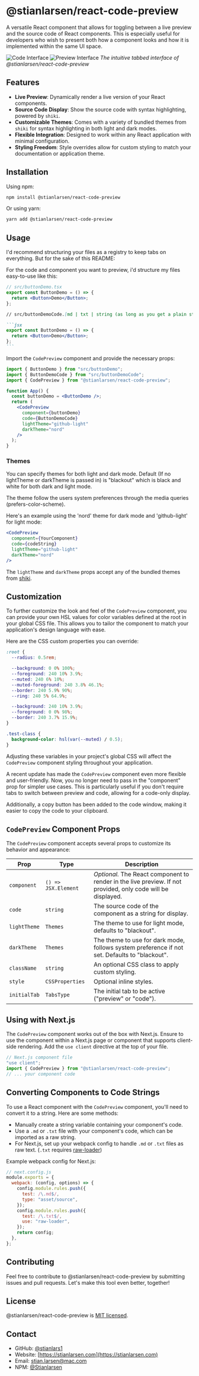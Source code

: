 # @stianlarsen/react-code-preview

A versatile React component that allows for toggling between a live preview and the source code of React components. This is especially useful for developers who wish to present both how a component looks and how it is implemented within the same UI space.

![Code Interface](./dist/assets/code.png)
![Preview Interface](./dist/assets/preview.png)
_The intuitive tabbed interface of @stianlarsen/react-code-preview_

## Features

- **Live Preview**: Dynamically render a live version of your React components.
- **Source Code Display**: Show the source code with syntax highlighting, powered by `shiki`.
- **Customizable Themes**: Comes with a variety of bundled themes from `shiki` for syntax highlighting in both light and dark modes.
- **Flexible Integration**: Designed to work within any React application with minimal configuration.
- **Styling Freedom**: Style overrides allow for custom styling to match your documentation or application theme.

## Installation

Using npm:

```bash
npm install @stianlarsen/react-code-preview
```

Or using yarn:

```bash
yarn add @stianlarsen/react-code-preview
```

## Usage

I'd recommend structuring your files as a registry to keep tabs on everything. But for the sake of this README:

For the code and component you want to preview, i'd structure my files easy-to-use like this:

```jsx
// src/buttonDemo.tsx
export const ButtonDemo = () => {
  return <Button>Demo</Button>;
};
```

````md
// src/buttonDemoCode.[md | txt | string (as long as you get a plain string)] (example under showcasing hte use of .md file for your codeString)

```jsx
export const ButtonDemo = () => {
  return <Button>Demo</Button>;
};
```
````

Import the `CodePreview` component and provide the necessary props:

```jsx
import { ButtonDemo } from "src/buttonDemo";
import { ButtonDemoCode } from "src/buttonDemoCode";
import { CodePreview } from "@stianlarsen/react-code-preview";

function App() {
  const buttonDemo = <ButtonDemo />;
  return (
    <CodePreview
      component={buttonDemo}
      code={ButtonDemoCode}
      lightTheme="github-light"
      darkTheme="nord"
    />
  );
}
```

### Themes

You can specify themes for both light and dark mode. Default (If no lightTheme or darkTheme is passed in) is "blackout" which is black and white for both dark and light mode.

The theme follow the users system preferences through the media queries (prefers-color-scheme).

Here's an example using the 'nord' theme for dark mode and 'github-light' for light mode:

```jsx
<CodePreview
  component={YourComponent}
  code={codeString}
  lightTheme="github-light"
  darkTheme="nord"
/>
```

The `lightTheme` and `darkTheme` props accept any of the bundled themes from [shiki]().

## Customization

To further customize the look and feel of the `CodePreview` component, you can provide your own HSL values for color variables defined at the root in your global CSS file. This allows you to tailor the component to match your application's design language with ease.

Here are the CSS custom properties you can override:

```css
:root {
  --radius: 0.5rem;

  --background: 0 0% 100%;
  --foreground: 240 10% 3.9%;
  --muted: 240 6% 10%;
  --muted-foreground: 240 3.8% 46.1%;
  --border: 240 5.9% 90%;
  --ring: 240 5% 64.9%;

  --background: 240 10% 3.9%;
  --foreground: 0 0% 98%;
  --border: 240 3.7% 15.9%;
}

.test-class {
  background-color: hsl(var(--muted) / 0.5);
}
```

Adjusting these variables in your project's global CSS will affect the `CodePreview` component styling throughout your application.

A recent update has made the `CodePreview` component even more flexible and user-friendly. Now, you no longer need to pass in the "component" prop for simpler use cases. This is particularly useful if you don't require tabs to switch between preview and code, allowing for a code-only display.

Additionally, a copy button has been added to the code window, making it easier to copy the code to your clipboard.

## `CodePreview` Component Props

The `CodePreview` component accepts several props to customize its behavior and appearance:

| Prop         | Type                | Description                                                                                                  |
| ------------ | ------------------- | ------------------------------------------------------------------------------------------------------------ |
| `component`  | `() => JSX.Element` | _Optional._ The React component to render in the live preview. If not provided, only code will be displayed. |
| `code`       | `string`            | The source code of the component as a string for display.                                                    |
| `lightTheme` | `Themes`            | The theme to use for light mode, defaults to "blackout".                                                     |
| `darkTheme`  | `Themes`            | The theme to use for dark mode, follows system preference if not set. Defaults to "blackout".                |
| `className`  | `string`            | An optional CSS class to apply custom styling.                                                               |
| `style`      | `CSSProperties`     | Optional inline styles.                                                                                      |
| `initialTab` | `TabsType`          | The initial tab to be active ("preview" or "code").                                                          |

## Using with Next.js

The `CodePreview` component works out of the box with Next.js. Ensure to use the component within a Next.js page or component that supports client-side rendering. Add the `use client` directive at the top of your file.

```jsx
// Next.js component file
"use client";
import { CodePreview } from "@stianlarsen/react-code-preview";
// ... your component code
```

## Converting Components to Code Strings

To use a React component with the `CodePreview` component, you'll need to convert it to a string. Here are some methods:

- Manually create a string variable containing your component's code.
- Use a `.md` or `.txt` file with your component's code, which can be imported as a raw string.
- For Next.js, set up your webpack config to handle `.md` or `.txt` files as raw text. (`.txt` requires [raw-loader](https://www.npmjs.com/package/raw-loader?activeTab=readme))

Example webpack config for Next.js:

```js
// next.config.js
module.exports = {
  webpack: (config, options) => {
    config.module.rules.push({
      test: /\.md$/,
      type: "asset/source",
    });
    config.module.rules.push({
      test: /\.txt$/,
      use: "raw-loader",
    });
    return config;
  },
};
```

## Contributing

Feel free to contribute to @stianlarsen/react-code-preview by submitting issues and pull requests. Let's make this tool even better, together!

## License

@stianlarsen/react-code-preview is [MIT licensed](./LICENSE).

## Contact

- GitHub: [@stianlars1](https://github.com/stianlars1)
- Website: [https://stianlarsen.com](https://stianlarsen.com)
- Email: [stian.larsen@mac.com](mailto:stian.larsen@mac.com)
- NPM: [@Stianlarsen](https://www.npmjs.com/~stianlarsen)
